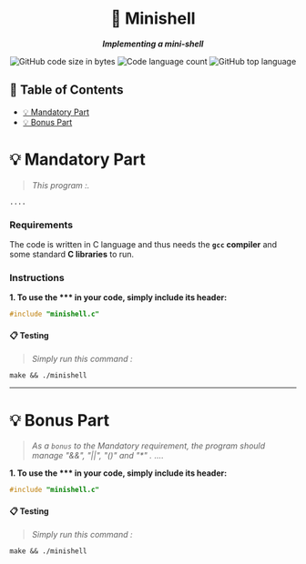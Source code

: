 <h1 align="center">
	📖 Minishell
</h1>

<p align="center">
	<b><i>Implementing a mini-shell</i></b><br>
</p>
<p align="center">
<img alt="GitHub code size in bytes" src="https://img.shields.io/github/languages/code-size/Cloneg7/Minishell?color=lightblue" />
<img alt="Code language count" src="https://img.shields.io/github/languages/count/Cloneg7/Minishell?color=yellow" />
<img alt="GitHub top language" src="https://img.shields.io/github/languages/top/Cloneg7/Minishell?color=blue" />
</p>

## 📜 Table of Contents

- [💡 Mandatory Part](#m)
- [💡 Bonus Part](#b)

# 💡 Mandatory Part <a name = "m"></a>

> _This program :._

	....

### Requirements

The code is written in C language and thus needs the **`gcc` compiler** and some standard **C libraries** to run.

### Instructions

**1. To use the *** in your code, simply include its header:**

```C
#include "minishell.c"
```

#### 📋 Testing
> _Simply run this command :_
```shell
make && ./minishell
```
-------
# 💡 Bonus Part <a name = "b"></a>

> _As a <code>bonus</code> to the Mandatory requirement, the program should manage "&&", "||", "()" and "*" ._
    ....

**1. To use the *** in your code, simply include its header:**

```C
#include "minishell.c"
```

#### 📋 Testing
> _Simply run this command  :_
```shell
make && ./minishell
```
